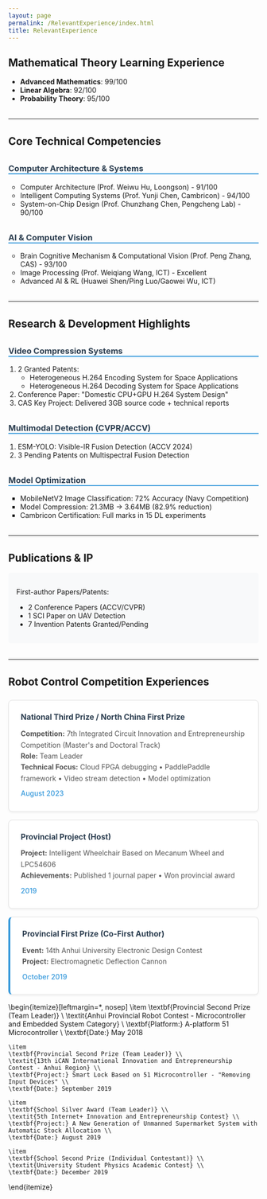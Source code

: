 ```yaml
---
layout: page
permalink: /RelevantExperience/index.html
title: RelevantExperience
---
```


<div class="experience-section">

## Mathematical Theory Learning Experience
- **Advanced Mathematics**: 99/100
- **Linear Algebra**: 92/100  
- **Probability Theory**: 95/100

<hr class="section-divider">            

## Core Technical Competencies
<div class="subsection">
<h3 class="subsection-title">Computer Architecture & Systems</h3>
<ul class="experience-list">
<li>Computer Architecture (Prof. Weiwu Hu, Loongson) - 91/100</li>
<li>Intelligent Computing Systems (Prof. Yunji Chen, Cambricon) - 94/100</li>
<li>System-on-Chip Design (Prof. Chunzhang Chen, Pengcheng Lab) - 90/100</li>
</ul>
</div>

<div class="subsection">
<h3 class="subsection-title">AI & Computer Vision</h3>
<ul class="experience-list">
<li>Brain Cognitive Mechanism & Computational Vision (Prof. Peng Zhang, CAS) - 93/100</li>
<li>Image Processing (Prof. Weiqiang Wang, ICT) - Excellent</li>
<li>Advanced AI & RL (Huawei Shen/Ping Luo/Gaowei Wu, ICT)</li>
</ul>
</div>

<hr class="section-divider">

## Research & Development Highlights
<div class="subsection">
<h3 class="subsection-title">Video Compression Systems</h3>
<ol class="project-list">
<li>2 Granted Patents:
    <ul>
    <li>Heterogeneous H.264 Encoding System for Space Applications</li>
    <li>Heterogeneous H.264 Decoding System for Space Applications</li>
    </ul>
</li>
<li>Conference Paper: "Domestic CPU+GPU H.264 System Design"</li>
<li>CAS Key Project: Delivered 3GB source code + technical reports</li>
</ol>
</div>

<div class="subsection">
<h3 class="subsection-title">Multimodal Detection (CVPR/ACCV)</h3>
<ol class="project-list">
<li>ESM-YOLO: Visible-IR Fusion Detection (ACCV 2024)</li>
<li>3 Pending Patents on Multispectral Fusion Detection</li>
</ol>
</div>

<div class="subsection">
<h3 class="subsection-title">Model Optimization</h3>
<ul class="achievement-list">
<li>MobileNetV2 Image Classification: 72% Accuracy (Navy Competition)</li>
<li>Model Compression: 21.3MB → 3.64MB (82.9% reduction)</li>
<li>Cambricon Certification: Full marks in 15 DL experiments</li>
</ul>
</div>

<hr class="section-divider">

## Publications & IP
<div class="publication-notice">
<p>First-author Papers/Patents:</p>
<ul>
<li>2 Conference Papers (ACCV/CVPR)</li>
<li>1 SCI Paper on UAV Detection</li>
<li>7 Invention Patents Granted/Pending</li>
</ul>
</div>

</div>

<hr class="section-divider">

## Robot Control Competition Experiences
<div class="competition-list">

<div class="competition-item">
    <h3 class="award-level">National Third Prize / North China First Prize</h3>
    <p class="competition-info">
        <strong>Competition:</strong> 7th Integrated Circuit Innovation and Entrepreneurship Competition (Master's and Doctoral Track)<br>
        <strong>Role:</strong> Team Leader<br>
        <strong>Technical Focus:</strong> Cloud FPGA debugging • PaddlePaddle framework • Video stream detection • Model optimization<br>
        <span class="date-info">August 2023</span>
    </p>
</div>

<div class="competition-item">
    <h3 class="award-level">Provincial Project (Host)</h3>
    <p class="competition-info">
        <strong>Project:</strong> Intelligent Wheelchair Based on Mecanum Wheel and LPC54606<br>
        <strong>Achievements:</strong> Published 1 journal paper • Won provincial award<br>
        <span class="date-info">2019</span>
    </p>
</div>

<div class="competition-item highlight-item">
    <h3 class="award-level">Provincial First Prize (Co-First Author)</h3>
    <p class="competition-info">
        <strong>Event:</strong> 14th Anhui University Electronic Design Contest<br>
        <strong>Project:</strong> Electromagnetic Deflection Cannon<br>
        <span class="date-info">October 2019</span>
    </p>
</div>

\begin{itemize}[leftmargin=*, nosep]
    \item 
    \textbf{Provincial Second Prize (Team Leader)} \\
    \textit{Anhui Provincial Robot Contest - Microcontroller and Embedded System Category} \\
    \textbf{Platform:} A-platform 51 Microcontroller \\
    \textbf{Date:} May 2018

    \item 
    \textbf{Provincial Second Prize (Team Leader)} \\
    \textit{13th iCAN International Innovation and Entrepreneurship Contest - Anhui Region} \\
    \textbf{Project:} Smart Lock Based on 51 Microcontroller - "Removing Input Devices" \\
    \textbf{Date:} September 2019

    \item 
    \textbf{School Silver Award (Team Leader)} \\
    \textit{5th Internet+ Innovation and Entrepreneurship Contest} \\
    \textbf{Project:} A New Generation of Unmanned Supermarket System with Automatic Stock Allocation \\
    \textbf{Date:} August 2019

    \item 
    \textbf{School Second Prize (Individual Contestant)} \\
    \textit{University Student Physics Academic Contest} \\
    \textbf{Date:} December 2019
\end{itemize}

</div>

<style>
.experience-section { max-width: 800px; margin: 0 auto; }
.subsection { margin: 2rem 0; }
.subsection-title { color: #2c3e50; border-bottom: 2px solid #3498db; }
.experience-list { list-style-type: circle; padding-left: 1.5rem; }
.project-list { padding-left: 1.2rem; }
.achievement-list { list-style-type: square; }
.section-divider { margin: 2rem 0; border-color: #ecf0f1; }
.publication-notice { background: #f8f9fa; padding: 1rem; border-radius: 5px; }
.competition-list { margin-top: 1.5rem; }
.competition-item {
    background: #fff;
    border: 1px solid #e0e0e0;
    border-radius: 8px;
    padding: 1.5rem;
    margin: 1rem 0;
    box-shadow: 0 2px 4px rgba(0,0,0,0.05);
}
.award-level {
    color: #2c3e50;
    margin: 0 0 0.8rem 0;
    font-size: 1.1em;
}
.competition-info {
    color: #555;
    line-height: 1.6;
    margin: 0;
}
.date-info {
    display: inline-block;
    margin-top: 0.5rem;
    color: #3498db;
    font-weight: 500;
}
.highlight-item {
    border-left: 4px solid #3498db;
}
</style>